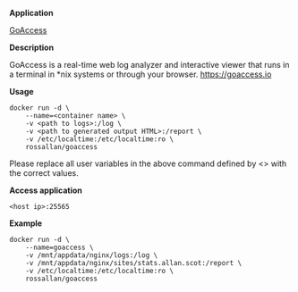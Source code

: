 **Application**

[GoAccess](https://goaccess.io)

**Description**

GoAccess is a real-time web log analyzer and interactive viewer that runs in a terminal in *nix systems or through your browser. https://goaccess.io


**Usage**
```
docker run -d \
    --name=<container name> \
    -v <path to logs>:/log \
    -v <path to generated output HTML>:/report \
    -v /etc/localtime:/etc/localtime:ro \
    rossallan/goaccess
```

Please replace all user variables in the above command defined by <> with the correct values.

**Access application**

`<host ip>:25565`

**Example**
```
docker run -d \
    --name=goaccess \
    -v /mnt/appdata/nginx/logs:/log \
    -v /mnt/appdata/nginx/sites/stats.allan.scot:/report \
    -v /etc/localtime:/etc/localtime:ro \
    rossallan/goaccess
```


